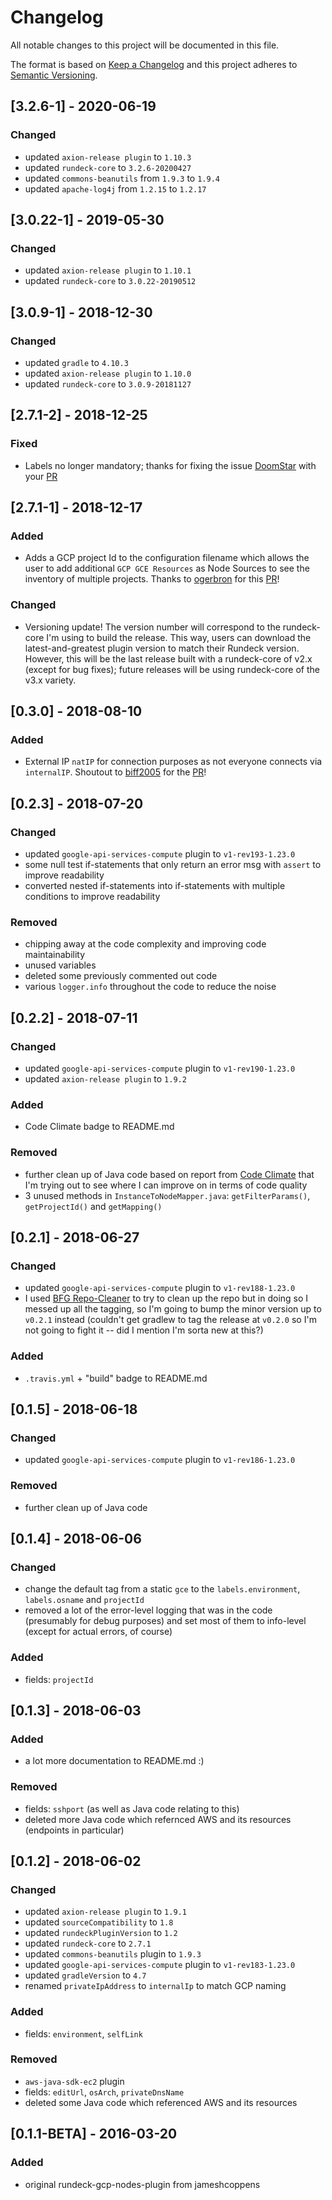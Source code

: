 # Changelog
All notable changes to this project will be documented in this file.

The format is based on [Keep a Changelog](http://keepachangelog.com/en/1.0.0/)
and this project adheres to [Semantic Versioning](http://semver.org/spec/v2.0.0.html).

## [3.2.6-1] - 2020-06-19
### Changed
- updated `axion-release plugin` to `1.10.3`
- updated `rundeck-core` to `3.2.6-20200427`
- updated `commons-beanutils` from `1.9.3` to `1.9.4`
- updated `apache-log4j` from `1.2.15` to `1.2.17`

## [3.0.22-1] - 2019-05-30
### Changed
- updated `axion-release plugin` to `1.10.1`
- updated `rundeck-core` to `3.0.22-20190512`

## [3.0.9-1] - 2018-12-30
### Changed
- updated `gradle` to `4.10.3`
- updated `axion-release plugin` to `1.10.0`
- updated `rundeck-core` to `3.0.9-20181127`

## [2.7.1-2] - 2018-12-25
### Fixed
- Labels no longer mandatory; thanks for fixing the issue [DoomStar](https://github.com/DoomStar) with your [PR](https://github.com/Neutrollized/rundeck-gcp-nodes-plugin/pull/4)

## [2.7.1-1] - 2018-12-17
### Added
- Adds a GCP project Id to the configuration filename which allows the user to add additional `GCP GCE Resources` as Node Sources to see the inventory of multiple projects.  Thanks to [ogerbron](https://github.com/ogerbron) for this [PR](https://github.com/Neutrollized/rundeck-gcp-nodes-plugin/pull/2)!
### Changed
- Versioning update!  The version number will correspond to the rundeck-core I'm using to build the release.  This way, users can download the latest-and-greatest plugin version to match their Rundeck version.  However, this will be the last release built with a rundeck-core of v2.x (except for bug fixes); future releases will be using rundeck-core of the v3.x variety.

## [0.3.0] - 2018-08-10
### Added
- External IP `natIP` for connection purposes as not everyone connects via `internalIP`.  Shoutout to [biff2005](https://github.com/biff2005) for the [PR](https://github.com/Neutrollized/rundeck-gcp-nodes-plugin/pull/1)!

## [0.2.3] - 2018-07-20
### Changed
- updated `google-api-services-compute` plugin to `v1-rev193-1.23.0`
- some null test if-statements that only return an error msg with `assert` to improve readability
- converted nested if-statements into if-statements with multiple conditions to improve readability
### Removed
- chipping away at the code complexity and improving code maintainability
- unused variables
- deleted some previously commented out code
- various `logger.info` throughout the code to reduce the noise

## [0.2.2] - 2018-07-11
### Changed
- updated `google-api-services-compute` plugin to `v1-rev190-1.23.0`
- updated `axion-release plugin` to `1.9.2`
### Added
- Code Climate badge to README.md
### Removed
- further clean up of Java code based on report from [Code Climate](https://codeclimate.com) that I'm trying out to see where I can improve on in terms of code quality
- 3 unused methods in `InstanceToNodeMapper.java`: `getFilterParams()`, `getProjectId()` and `getMapping()`

## [0.2.1] - 2018-06-27
### Changed
- updated `google-api-services-compute` plugin to `v1-rev188-1.23.0`
- I used [BFG Repo-Cleaner](https://rtyley.github.io/bfg-repo-cleaner/) to try to clean up the repo but in doing so I messed up all the tagging, so I'm going to bump the minor version up to `v0.2.1` instead (couldn't get gradlew to tag the release at `v0.2.0` so I'm not going to fight it -- did I mention I'm sorta new at this?)
### Added
- `.travis.yml` + "build" badge to README.md

## [0.1.5] - 2018-06-18
### Changed
- updated `google-api-services-compute` plugin to `v1-rev186-1.23.0`
### Removed
- further clean up of Java code

## [0.1.4] - 2018-06-06
### Changed
- change the default tag from a static `gce` to the `labels.environment`, `labels.osname` and `projectId`
- removed a lot of the error-level logging that was in the code (presumably for debug purposes) and set most of them to info-level (except for actual errors, of course)
### Added
- fields: `projectId`

## [0.1.3] - 2018-06-03
### Added
- a lot more documentation to README.md :)
### Removed
- fields: `sshport` (as well as Java code relating to this)
- deleted more Java code which refernced AWS and its resources (endpoints in particular)

## [0.1.2] - 2018-06-02
### Changed
- updated `axion-release plugin` to `1.9.1`
- updated `sourceCompatibility` to `1.8`
- updated `rundeckPluginVersion` to `1.2`
- updated `rundeck-core` to `2.7.1`
- updated `commons-beanutils` plugin to `1.9.3`
- updated `google-api-services-compute` plugin to `v1-rev183-1.23.0`
- updated `gradleVersion` to `4.7`
- renamed `privateIpAddress` to `internalIp` to match GCP naming
### Added
- fields: `environment`, `selfLink`
### Removed
- `aws-java-sdk-ec2` plugin
- fields: `editUrl`, `osArch`, `privateDnsName`
- deleted some Java code which referenced AWS and its resources

## [0.1.1-BETA] - 2016-03-20
### Added
- original rundeck-gcp-nodes-plugin from jameshcoppens
